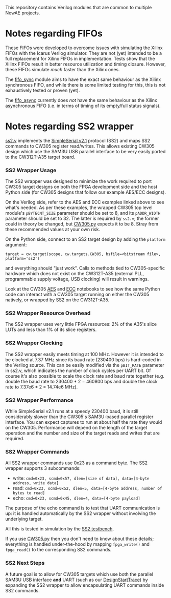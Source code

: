 This repository contains Verilog modules that are common to multiple NewAE
projects.

# Notes regarding FIFOs
These FIFOs were developed to overcome issues with simulating the Xilinx FIFOs
with the Icarus Verilog simulator. They are not (yet) intended to be a full
replacement for Xilinx FIFOs in implementation. Tests show that the Xilinx
FIFOs result in better resource utilization and timing closure. However,
these FIFOs simulate *much* faster than the Xilinx ones.

The [fifo\_sync](hdl/fifo_sync.v) module aims to have the exact same
behaviour as the Xilinx synchronous FIFO, and while there is some limited
testing for this, this is not exhaustively tested or proven (yet).

The [fifo\_async](hdl/fifo_async.v) currently does *not* have the same
behaviour as the Xilinx asynchronous FIFO (i.e. in terms of timing of its
empty/full status signals).


# Notes regarding SS2 wrapper
[ss2.v](hdl/ss2.v) implements the [SimpleSerial
v2.1](https://chipwhisperer.readthedocs.io/en/latest/simpleserial.html#simpleserial-v2-1)
protocol (SS2) and maps SS2 commands to CW305 register read/writes. This allows
existing CW305 design which use the SAM3U USB parallel interface to be
very easily ported to the CW312T-A35 target board. 
<!---
Examples are provided
here for our existing [CW305 AES](vivado/ss2_cw305_aes.xpr), [CW305 AES
pipeline](vivado/ss2_cw305_aes_pipelined.xpr) and [CW305
ECC](vivado/ss2_cw305_ecc.xpr) projects.
-->


### SS2 Wrapper Usage
The SS2 wrapper was designed to minimize the work required to port CW305
target designs on both the FPGA development side and the host Python side
(for CW305 designs that follow our example AES/ECC designs). 

On the Verilog side, refer to the AES and ECC examples linked above to see
what's needed. As per these examples, the wrapped CW305 top level module's
`pBYTECNT_SIZE` parameter should be set to 8, and its `pADDR_WIDTH`
parameter should be set to 32. The latter is required by `ss2.v`; the former
could in theory be changed, but
[CW305.py](../../../../software/chipwhisperer/capture/targets/CW305.py)
expects it to be 8. Stray from these recommended values at your own risk.

On the Python side, connect to an SS2 target design by adding the `platform`
argument:

`target = cw.target(scope, cw.targets.CW305, bsfile=<bitstream file>, platform='ss2')`

and everything should "just work". Calls to methods tied to CW305-specific
hardware which does not exist on the CW312T-A35 (external PLL, programmable
supply voltage, USB clocking) will result in warnings.

Look at the CW305 
[AES](https://github.com/newaetech/chipwhisperer-jupyter/blob/master/demos/PA_HW_CW305_1-Attacking_AES_on_an_FPGA.ipynb)
and 
[ECC](https://github.com/newaetech/chipwhisperer-jupyter/blob/master/demos/CW305_ECC/CW305_ECC_part1.ipynb)
notebooks to see how the same Python code can interact with a CW305 target
running on either the CW305 natively, or wrapped by SS2 on the CW312T-A35.


### SS2 Wrapper Resource Overhead
The SS2 wrapper uses very little FPGA resources: 2% of the A35's slice LUTs
and less than 1% of its slice registers.


### SS2 Wrapper Clocking
The SS2 wrapper easily meets timing at 100 MHz. However it is intended to be
clocked at 7.37 MHz since its baud rate (230400 bps) is hard-coded in the
Verilog source.  This can be easily modified via the `pBIT_RATE` parameter
in ss2.v, which indicates the number of clock cycles per UART bit. Of course
it's also possible to scale the clock rate and baud rate together (e.g.
double the baud rate to 230400 * 2 = 460800 bps and double the clock rate to
7.37e6 * 2 = 14.74e6 MHz).


### SS2 Wrapper Performance
While SimpleSerial v2.1 runs at a speedy 230400 baud, it is still
considerably slower than the CW305's SAM3U-based parallel register
interface. You can expect captures to run at about half the rate they would
on the CW305. Performance will depend on the length of the target operation
and the number and size of the target reads and writes that are required.


### SS2 Wrapper Commands
All SS2 wrapper commands use 0x23 as a command byte. The SS2 wrapper
supports 3 subcommands:

* write: `cmd=0x23, scmd=0x57, dlen=[size of data], data=[4-byte address, write data]`
* read: `cmd=0x23, scmd=0x52, dlen=5, data=[4-byte address, number of bytes to read]`
* echo: `cmd=0x23, scmd=0x45, dlen=4, data=[4-byte payload]`

The purpose of the echo command is to test that UART communication is up: it
is handled automatically by the SS2 wrapper without involving the underlying
target.

All this is tested in simulation by the [SS2 testbench](sim/test_ss2.py).

If you use
[CW305.py](../../../../software/chipwhisperer/capture/targets/CW305.py) then
you don't need to know about these details; everything is handled
under-the-hood by mapping `fpga_write()` and `fpga_read()` to the
corresponding SS2 commands.


### SS2 Next Steps
A future goal is to allow for CW305 targets which use both the parallel
SAM3U USB interface **and** UART (such as our
[DesignStartTrace](https://github.com/newaetech/DesignStartTrace)) by
expanding the SS2 wrapper to allow encapsulating UART commands inside SS2
commands.


